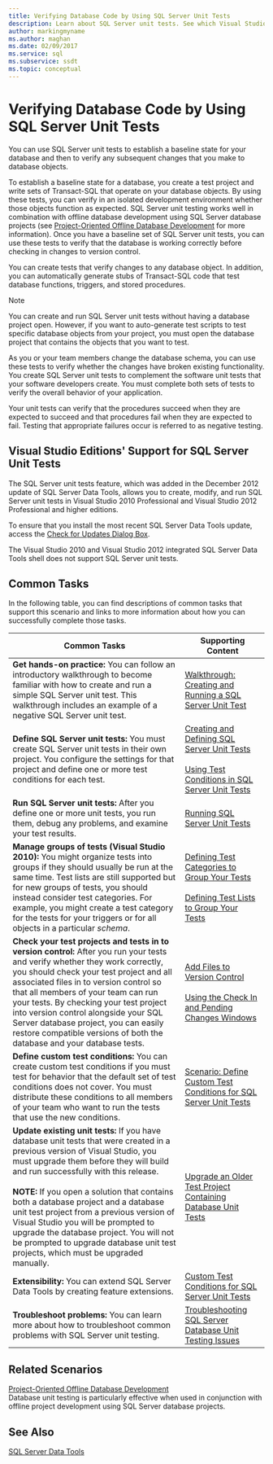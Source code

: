 ```yaml
---
title: Verifying Database Code by Using SQL Server Unit Tests
description: Learn about SQL Server unit tests. See which Visual Studio editions provide support for the tests, and view resources on using tests to verify database code.
author: markingmyname
ms.author: maghan
ms.date: 02/09/2017
ms.service: sql
ms.subservice: ssdt
ms.topic: conceptual
---
```


# Verifying Database Code by Using SQL Server Unit Tests

You can use SQL Server unit tests to establish a baseline state for your database and then to verify any subsequent changes that you make to database objects.  
  
To establish a baseline state for a database, you create a test project and write sets of Transact\-SQL that operate on your database objects. By using these tests, you can verify in an isolated development environment whether those objects function as expected. SQL Server unit testing works well in combination with offline database development using SQL Server database projects (see [Project-Oriented Offline Database Development](../ssdt/project-oriented-offline-database-development.md) for more information). Once you have a baseline set of SQL Server unit tests, you can use these tests to verify that the database is working correctly before checking in changes to version control.  
  
You can create tests that verify changes to any database object. In addition, you can automatically generate stubs of Transact\-SQL code that test database functions, triggers, and stored procedures.  
  
> [!NOTE]  
> You can create and run SQL Server unit tests without having a database project open. However, if you want to auto-generate test scripts to test specific database objects from your project, you must open the database project that contains the objects that you want to test.  
  
As you or your team members change the database schema, you can use these tests to verify whether the changes have broken existing functionality. You create SQL Server unit tests to complement the software unit tests that your software developers create. You must complete both sets of tests to verify the overall behavior of your application.  
  
Your unit tests can verify that the procedures succeed when they are expected to succeed and that procedures fail when they are expected to fail. Testing that appropriate failures occur is referred to as negative testing.  
  
## Visual Studio Editions' Support for SQL Server Unit Tests  
The SQL Server unit tests feature, which was added in the December 2012 update of SQL Server Data Tools, allows you to create, modify, and run SQL Server unit tests in Visual Studio 2010 Professional and Visual Studio 2012 Professional and higher editions.  
  
To ensure that you install the most recent SQL Server Data Tools update, access the [Check for Updates Dialog Box](../ssdt/check-for-updates-dialog-box.md).  
  
The Visual Studio 2010 and Visual Studio 2012 integrated SQL Server Data Tools shell does not support SQL Server unit tests.  
  
## Common Tasks  
In the following table, you can find descriptions of common tasks that support this scenario and links to more information about how you can successfully complete those tasks.  
  
|Common Tasks|Supporting Content|  
|----------------|----------------------|  
|**Get hands-on practice:** You can follow an introductory walkthrough to become familiar with how to create and run a simple SQL Server unit test. This walkthrough includes an example of a negative SQL Server unit test.|[Walkthrough: Creating and Running a SQL Server Unit Test](../ssdt/walkthrough-creating-and-running-a-sql-server-unit-test.md)|  
|**Define SQL Server unit tests:** You must create SQL Server unit tests in their own project. You configure the settings for that project and define one or more test conditions for each test.|[Creating and Defining SQL Server Unit Tests](../ssdt/creating-and-defining-sql-server-unit-tests.md)<br /><br />[Using Test Conditions in SQL Server Unit Tests](../ssdt/using-test-conditions-in-sql-server-unit-tests.md)|  
|**Run SQL Server unit tests:** After you define one or more unit tests, you run them, debug any problems, and examine your test results.|[Running SQL Server Unit Tests](../ssdt/running-sql-server-unit-tests.md)|  
|**Manage groups of tests (Visual Studio 2010):** You might organize tests into groups if they should usually be run at the same time. Test lists are still supported but for new groups of tests, you should instead consider test categories. For example, you might create a test category for the tests for your triggers or for all objects in a particular *schema*.|[Defining Test Categories to Group Your Tests](/previous-versions/visualstudio/visual-studio-2010/dd286595(v=vs.100))<br /><br />[Defining Test Lists to Group Your Tests](/previous-versions/visualstudio/visual-studio-2010/dd286584(v=vs.100))|  
|**Check your test projects and tests in to version control:** After you run your tests and verify whether they work correctly, you should check your test project and all associated files in to version control so that all members of your team can run your tests. By checking your test project into version control alongside your SQL Server database project, you can easily restore compatible versions of both the database and your database tests.|[Add Files to Version Control](/previous-versions/visualstudio/visual-studio-2010/ms181374(v=vs.100))<br /><br />[Using the Check In and Pending Changes Windows](/previous-versions/visualstudio/visual-studio-2010/ms245462(v=vs.100))|  
|**Define custom test conditions:** You can create custom test conditions if you must test for behavior that the default set of test conditions does not cover. You must distribute these conditions to all members of your team who want to run the tests that use the new conditions.|[Scenario: Define Custom Test Conditions for SQL Server Unit Tests](/previous-versions/visualstudio/visual-studio-2010/dd193282(v=vs.100))|  
|**Update existing unit tests:** If you have database unit tests that were created in a previous version of Visual Studio, you must upgrade them before they will build and run successfully with this release.<br /><br />**NOTE:** If you open a solution that contains both a database project and a database unit test project from a previous version of Visual Studio you will be prompted to upgrade the database project. You will not be prompted to upgrade database unit test projects, which must be upgraded manually.|[Upgrade an Older Test Project Containing Database Unit Tests](../ssdt/upgrade-an-older-test-project-containing-database-unit-tests.md)|  
|**Extensibility:** You can extend SQL Server Data Tools by creating feature extensions.|[Custom Test Conditions  for SQL Server Unit Tests](../ssdt/custom-test-conditions-for-sql-server-unit-tests.md)|  
|**Troubleshoot problems:** You can learn more about how to troubleshoot common problems with SQL Server unit testing.|[Troubleshooting SQL Server Database Unit Testing Issues](../ssdt/troubleshooting-sql-server-database-unit-testing-issues.md)|  
  
## Related Scenarios  
[Project-Oriented Offline Database Development](../ssdt/project-oriented-offline-database-development.md)  
Database unit testing is particularly effective when used in conjunction with offline project development using SQL Server database projects.  
  
## See Also  
[SQL Server Data Tools](../ssdt/sql-server-data-tools.md)  
